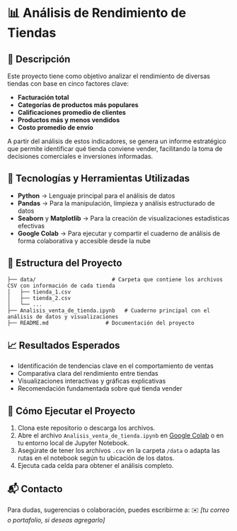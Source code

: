# 📊 Análisis de Rendimiento de Tiendas

## 📝 Descripción

Este proyecto tiene como objetivo analizar el rendimiento de diversas tiendas con base en cinco factores clave:

* **Facturación total**
* **Categorías de productos más populares**
* **Calificaciones promedio de clientes**
* **Productos más y menos vendidos**
* **Costo promedio de envío**

A partir del análisis de estos indicadores, se genera un informe estratégico que permite identificar qué tienda conviene vender, facilitando la toma de decisiones comerciales e inversiones informadas.

## 🔧 Tecnologías y Herramientas Utilizadas

* **Python** → Lenguaje principal para el análisis de datos
* **Pandas** → Para la manipulación, limpieza y análisis estructurado de datos
* **Seaborn** y **Matplotlib** → Para la creación de visualizaciones estadísticas efectivas
* **Google Colab** → Para ejecutar y compartir el cuaderno de análisis de forma colaborativa y accesible desde la nube

## 📂 Estructura del Proyecto

```
├── data/                        # Carpeta que contiene los archivos CSV con información de cada tienda
│   ├── tienda_1.csv  
│   ├── tienda_2.csv  
│   └── ...
├── Analisis_venta_de_tienda.ipynb   # Cuaderno principal con el análisis de datos y visualizaciones
├── README.md                  # Documentación del proyecto
```

## 📈 Resultados Esperados

* Identificación de tendencias clave en el comportamiento de ventas
* Comparativa clara del rendimiento entre tiendas
* Visualizaciones interactivas y gráficas explicativas
* Recomendación fundamentada sobre qué tienda vender

## 🚀 Cómo Ejecutar el Proyecto

1. Clona este repositorio o descarga los archivos.
2. Abre el archivo `Analisis_venta_de_tienda.ipynb` en [Google Colab](https://colab.research.google.com/) o en tu entorno local de Jupyter Notebook.
3. Asegúrate de tener los archivos `.csv` en la carpeta `/data` o adapta las rutas en el notebook según tu ubicación de los datos.
4. Ejecuta cada celda para obtener el análisis completo.

## 📬 Contacto

Para dudas, sugerencias o colaboración, puedes escribirme a:
✉️ *\[tu correo o portafolio, si deseas agregarlo]*
